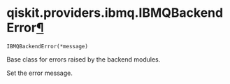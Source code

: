 # qiskit.providers.ibmq.IBMQBackendError[¶](#qiskit-providers-ibmq-ibmqbackenderror "Permalink to this headline")

<span id="undefined" />

`IBMQBackendError(*message)`

Base class for errors raised by the backend modules.

Set the error message.
